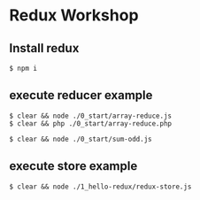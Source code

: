 # Redux Workshop

## Install redux
```
$ npm i
```


## execute reducer example
```
$ clear && node ./0_start/array-reduce.js
$ clear && php ./0_start/array-reduce.php

$ clear && node ./0_start/sum-odd.js
```

## execute store example
```
$ clear && node ./1_hello-redux/redux-store.js
```